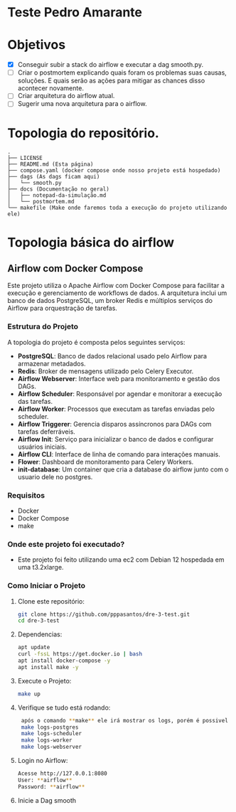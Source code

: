 # Teste Pedro Amarante

# Objetivos
- [x] Conseguir subir a stack do airflow e executar a dag smooth.py.
- [ ] Criar o postmortem explicando quais foram os problemas suas causas, soluções. E quais serão as ações para mitigar as chances disso acontecer novamente.
- [ ] Criar arquitetura do airflow atual.
- [ ] Sugerir uma nova arquitetura para o airflow.

# Topologia do repositório.
 ```
.
├── LICENSE 
├── README.md (Esta página)
├── compose.yaml (docker compose onde nosso projeto está hospedado)
├── dags (As dags ficam aqui)
│   └── smooth.py
├── docs (Documentação no geral)
│   ├── notepad-da-simulação.md
│   └── postmortem.md
└── makefile (Make onde faremos toda a execução do projeto utilizando ele)
 ```

 # Topologia básica do airflow

 ## Airflow com Docker Compose

Este projeto utiliza o Apache Airflow com Docker Compose para facilitar a execução e gerenciamento de workflows de dados. A arquitetura inclui um banco de dados PostgreSQL, um broker Redis e múltiplos serviços do Airflow para orquestração de tarefas.

### Estrutura do Projeto

A topologia do projeto é composta pelos seguintes serviços:

- **PostgreSQL**: Banco de dados relacional usado pelo Airflow para armazenar metadados.
- **Redis**: Broker de mensagens utilizado pelo Celery Executor.
- **Airflow Webserver**: Interface web para monitoramento e gestão dos DAGs.
- **Airflow Scheduler**: Responsável por agendar e monitorar a execução das tarefas.
- **Airflow Worker**: Processos que executam as tarefas enviadas pelo scheduler.
- **Airflow Triggerer**: Gerencia disparos assíncronos para DAGs com tarefas deferráveis.
- **Airflow Init**: Serviço para inicializar o banco de dados e configurar usuários iniciais.
- **Airflow CLI**: Interface de linha de comando para interações manuais.
- **Flower**: Dashboard de monitoramento para Celery Workers.
- **init-database**: Um container que cria a database do airflow junto com o usuario dele no postgres.

### Requisitos

- Docker
- Docker Compose
- make


### Onde este projeto foi executado?

- Este projeto foi feito utilizando uma ec2 com Debian 12 hospedada em uma t3.2xlarge.

### Como Iniciar o Projeto

1. Clone este repositório:
   ```bash
   git clone https://github.com/pppasantos/dre-3-test.git
   cd dre-3-test
   ```
2. Dependencias:
   ```bash
   apt update
   curl -fssL https://get.docker.io | bash
   apt install docker-compose -y
   apt install make -y
   ```
3. Execute o Projeto:
   ```bash
   make up
   ```
4. Verifique se tudo está rodando:
   ```bash
    após o comando **make** ele irá mostrar os logs, porém é possivel ver o log de cada app individualmente;
    make logs-postgres
    make logs-scheduler
    make logs-worker
    make logs-webserver
   ```
3. Login no Airflow:
   ```bash
   Acesse http://127.0.0.1:8080
   User: **airflow**
   Password: **airflow**
   ```
4. Inicie a Dag smooth